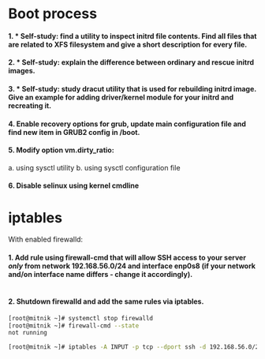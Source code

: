 # Boot process
#### 1.	* Self-study: find a utility to inspect initrd file contents. Find all files that are related to XFS filesystem and give a short description for every file.
#### 2.	* Self-study: explain the difference between ordinary and rescue initrd images.
#### 3.	* Self-study: study dracut utility that is used for rebuilding initrd image. Give an example for adding driver/kernel module for your initrd and recreating it.

#### 4.	Enable recovery options for grub, update main configuration file and find new item in GRUB2 config in /boot.

#### 5.	Modify option vm.dirty_ratio:
a.	using sysctl utility
b.	using sysctl configuration file

#### 6. Disable selinux using kernel cmdline

# iptables
With enabled firewalld:
#### 1.	Add rule using firewall-cmd that will allow SSH access to your server *only* from network 192.168.56.0/24 and interface enp0s8 (if your network and/on interface name differs - change it accordingly).
```bash

```
#### 2.	Shutdown firewalld and add the same rules via iptables.
```bash
[root@mitnik ~]# systemctl stop firewalld  
[root@mitnik ~]# firewall-cmd --state
not running

[root@mitnik ~]# iptables -A INPUT -p tcp --dport ssh -d 192.168.56.0/24 -i eth0 -j ACCEPT
```
